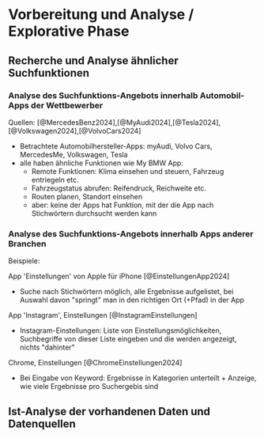 # Vorbereitung und Analyse / Explorative Phase

## Recherche und Analyse ähnlicher Suchfunktionen

### Analyse des Suchfunktions-Angebots innerhalb Automobil-Apps der Wettbewerber

Quellen: [@MercedesBenz2024],[@MyAudi2024],[@Tesla2024],[@Volkswagen2024],[@VolvoCars2024]

- Betrachtete Automobilhersteller-Apps: myAudi, Volvo Cars, MercedesMe, Volkswagen, Tesla
- alle haben ähnliche Funktionen wie My BMW App:
    - Remote Funktionen: Klima einsehen und steuern, Fahrzeug entriegeln etc.
    - Fahrzeugstatus abrufen: Reifendruck, Reichweite etc.
    - Routen planen, Standort einsehen
    - aber: keine der Apps hat Funktion, mit der die App nach Stichwörtern durchsucht werden kann

### Analyse des Suchfunktions-Angebots innerhalb Apps anderer Branchen

Beispiele: 

App 'Einstellungen' von Apple für iPhone [@EinstellungenApp2024]

- Suche nach Stichwörtern möglich, alle Ergebnisse aufgelistet, bei Auswahl davon "springt" man in den richtigen Ort (+Pfad) in der App 

App 'Instagram', Einstellungen [@InstagramEinstellungen]

- Instagram-Einstellungen: Liste von Einstellungsmöglichkeiten, Suchbegriffe von dieser Liste eingeben und die werden angezeigt, nichts "dahinter"

Chrome, Einstellungen [@ChromeEinstellungen2024]

- Bei Eingabe von Keyword: Ergebnisse in Kategorien unterteilt + Anzeige, wie viele Ergebnisse pro Suchergebis sind

## Ist-Analyse der vorhandenen Daten und Datenquellen
